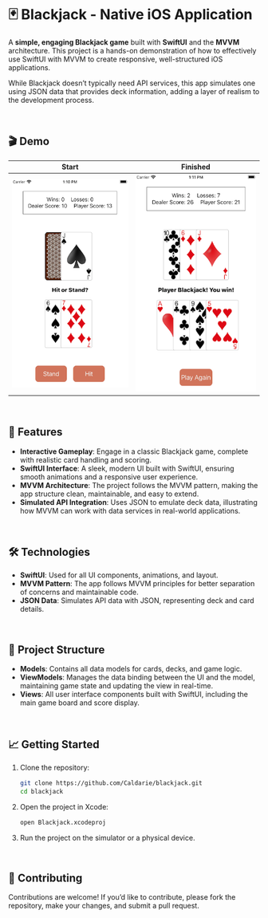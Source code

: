 # 🃏 Blackjack - Native iOS Application

A **simple, engaging Blackjack game** built with **SwiftUI** and the **MVVM** architecture. This project is a hands-on demonstration of how to effectively use SwiftUI with MVVM to create responsive, well-structured iOS applications.

While Blackjack doesn’t typically need API services, this app simulates one using JSON data that provides deck information, adding a layer of realism to the development process.

<br>

## 🎬 Demo

| Start | Finished |
|:-------------------------:|:-------------------------:|
| ![Start](https://github.com/Caldarie/blackjack/blob/master/assets/demo%20pictures/Start.png) | ![Finished](https://github.com/Caldarie/blackjack/blob/master/assets/demo%20pictures/Finish.png) |

<br>

## 🚀 Features

- **Interactive Gameplay**: Engage in a classic Blackjack game, complete with realistic card handling and scoring.
- **SwiftUI Interface**: A sleek, modern UI built with SwiftUI, ensuring smooth animations and a responsive user experience.
- **MVVM Architecture**: The project follows the MVVM pattern, making the app structure clean, maintainable, and easy to extend.
- **Simulated API Integration**: Uses JSON to emulate deck data, illustrating how MVVM can work with data services in real-world applications.

<br>

## 🛠️ Technologies

- **SwiftUI**: Used for all UI components, animations, and layout.
- **MVVM Pattern**: The app follows MVVM principles for better separation of concerns and maintainable code.
- **JSON Data**: Simulates API data with JSON, representing deck and card details.

<br>

## 📂 Project Structure

- **Models**: Contains all data models for cards, decks, and game logic.
- **ViewModels**: Manages the data binding between the UI and the model, maintaining game state and updating the view in real-time.
- **Views**: All user interface components built with SwiftUI, including the main game board and score display.

<br>

## 📈 Getting Started

1. Clone the repository:
   ```bash
   git clone https://github.com/Caldarie/blackjack.git
   cd blackjack
   ```
2. Open the project in Xcode:
   ```bash
   open Blackjack.xcodeproj
   ```
3. Run the project on the simulator or a physical device.

<br>

## 🎉 Contributing

Contributions are welcome! If you’d like to contribute, please fork the repository, make your changes, and submit a pull request.

<br>
